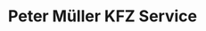 ---
title: "Peter Müller KFZ Service"
url: /kehl/peter-muller-kfz-service/
shop: réparation de voitures
---